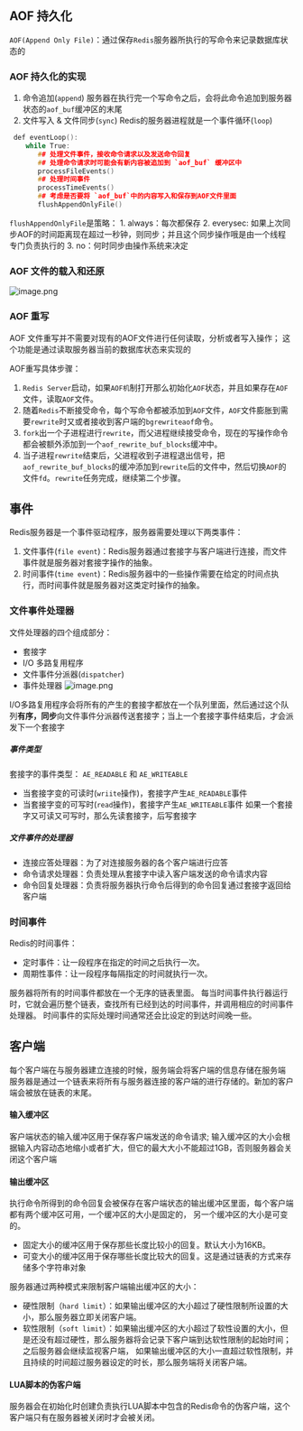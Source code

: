 ## AOF 持久化
`AOF(Append Only File)`：通过保存`Redis`服务器所执行的写命令来记录数据库状态的

### AOF 持久化的实现
 1. 命令追加(`append`)
    服务器在执行完一个写命令之后，会将此命令追加到服务器状态的`aof_buf`缓冲区的末尾
 2. 文件写入 & 文件同步(`sync`)
    Redis的服务器进程就是一个事件循环(`loop`)
```c
 def eventLoop():
    while True:
       ## 处理文件事件，接收命令请求以及发送命令回复
       ## 处理命令请求时可能会有新内容被追加到 `aof_buf` 缓冲区中
       processFileEvents()
       ## 处理时间事件
       processTimeEvents()
       ## 考虑是否要将 `aof_buf`中的内容写入和保存到AOF文件里面
       flushAppendOnlyFile()
```
 `flushAppendOnlyFile`是策略：
    1. always：每次都保存
    2. everysec: 如果上次同步AOF的时间距离现在超过一秒钟，则同步；并且这个同步操作哦是由一个线程专门负责执行的
    3. no：何时同步由操作系统来决定

### AOF 文件的载入和还原
  ![image.png](https://upload-images.jianshu.io/upload_images/12412504-59cd8a7c1698551f.png?imageMogr2/auto-orient/strip%7CimageView2/2/w/1240)
### AOF 重写
AOF 文件重写并不需要对现有的AOF文件进行任何读取，分析或者写入操作；
这个功能是通过读取服务器当前的数据库状态来实现的

AOF重写具体步骤：
1. `Redis Server`启动，如果`AOF机`制打开那么初始化`AOF`状态，并且如果存在`AOF`文件，读取`AOF`文件。
2. 随着`Redis`不断接受命令，每个写命令都被添加到`AOF`文件，`AOF`文件膨胀到需要`rewrite`时又或者接收到客户端的`bgrewriteaof`命令。
3. `fork`出一个子进程进行`rewrite`，而父进程继续接受命令，现在的写操作命令都会被额外添加到一个`aof_rewrite_buf_blocks`缓冲中。
4. 当子进程`rewrite`结束后，父进程收到子进程退出信号，把`aof_rewrite_buf_blocks`的缓冲添加到`rewrite`后的文件中，然后切换`AOF`的文件`fd`。`rewrite`任务完成，继续第二个步骤。

## 事件
Redis服务器是一个事件驱动程序，服务器需要处理以下两类事件：
1. 文件事件(`file event`)：Redis服务器通过套接字与客户端进行连接，而文件事件就是服务器对套接字操作的抽象。
2. 时间事件(`time event`)：Redis服务器中的一些操作需要在给定的时间点执行，而时间事件就是服务器对这类定时操作的抽象。

### 文件事件处理器
文件处理器的四个组成部分：
 - 套接字
 - I/O 多路复用程序
 - 文件事件分派器(`dispatcher`)
 - 事件处理器
![image.png](https://upload-images.jianshu.io/upload_images/12412504-2cf6b7791f45e9d2.png?imageMogr2/auto-orient/strip%7CimageView2/2/w/1240)

I/O多路复用程序会将所有的产生的套接字都放在一个队列里面，然后通过这个队列**有序，同步**向文件事件分派器传送套接字；当上一个套接字事件结束后，才会派发下一个套接字
##### 事件类型
套接字的事件类型： `AE_READABLE` 和 `AE_WRITEABLE` 
 - 当套接字变的可读时(`wriite`操作)，套接字产生`AE_READABLE`事件
 - 当套接字变的可写时(`read`操作)，套接字产生`AE_WRITEABLE`事件
 如果一个套接字又可读又可写时，那么先读套接字，后写套接字
 
##### 文件事件的处理器
  - 连接应答处理器：为了对连接服务器的各个客户端进行应答
  - 命令请求处理器：负责处理从套接字中读入客户端发送的命令请求内容
  - 命令回复处理器：负责将服务器执行命令后得到的命令回复通过套接字返回给客户端
  
### 时间事件
Redis的时间事件：
 - 定时事件：让一段程序在指定的时间之后执行一次。
 - 周期性事件：让一段程序每隔指定的时间就执行一次。
 
 服务器将所有的时间事件都放在一个无序的链表里面。
 每当时间事件执行器运行时，它就会遍历整个链表，查找所有已经到达的时间事件，并调用相应的时间事件处理器。
 时间事件的实际处理时间通常还会比设定的到达时间晚一些。
 
 ## 客户端
 每个客户端在与服务器建立连接的时候，服务端会将客户端的信息存储在服务端
 服务器是通过一个链表来将所有与服务器连接的客户端的进行存储的。新加的客户端会被放在链表的末尾。
 
 #### 输入缓冲区
 客户端状态的输入缓冲区用于保存客户端发送的命令请求;
 输入缓冲区的大小会根据输入内容动态地缩小或者扩大，但它的最大大小不能超过1GB，否则服务器会关闭这个客户端
 #### 输出缓冲区
 执行命令所得到的命令回复会被保存在客户端状态的输出缓冲区里面，每个客户端都有两个缓冲区可用，一个缓冲区的大小是固定的，
 另一个缓冲区的大小是可变的。 
  - 固定大小的缓冲区用于保存那些长度比较小的回复。默认大小为16KB。
  - 可变大小的缓冲区用于保存哪些长度比较大的回复。这是通过链表的方式来存储多个字符串对象
  
服务器通过两种模式来限制客户端输出缓冲区的大小：
 - 硬性限制（`hard limit`）：如果输出缓冲区的大小超过了硬性限制所设置的大小，那么服务器立即关闭客户端。
 - 软性限制（`soft limit`）：如果输出缓冲区的大小超过了软性设置的大小，但是还没有超过硬性，那么服务器将会记录下客户端到达软性限制的起始时间；之后服务器会继续监视客户端，
                          如果输出缓冲区的大小一直超过软性限制，并且持续的时间超过服务器设定的时长，那么服务端将关闭客户端。
 #### LUA脚本的伪客户端
 服务器会在初始化时创建负责执行LUA脚本中包含的Redis命令的伪客户端，这个客户端只有在服务器被关闭时才会被关闭。                         
 
 
 